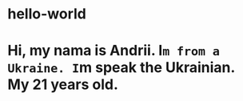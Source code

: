 # hello-world
# Hi, my nama is Andrii. I`m from a Ukraine. I`m speak the Ukrainian. My 21 years old. 
